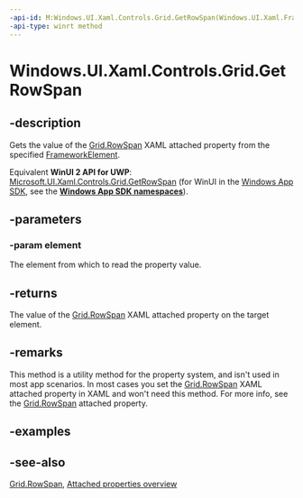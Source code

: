 ```yaml
---
-api-id: M:Windows.UI.Xaml.Controls.Grid.GetRowSpan(Windows.UI.Xaml.FrameworkElement)
-api-type: winrt method
---
```


<!-- Method syntax
public int GetRowSpan(Windows.UI.Xaml.FrameworkElement element)
-->

# Windows.UI.Xaml.Controls.Grid.GetRowSpan

## -description
Gets the value of the [Grid.RowSpan](grid_rowspan.md) XAML attached property from the specified [FrameworkElement](../windows.ui.xaml/frameworkelement.md).

Equivalent **WinUI 2 API for UWP**: [Microsoft.UI.Xaml.Controls.Grid.GetRowSpan](/windows/winui/api/microsoft.ui.xaml.controls.grid.getrowspan) (for WinUI in the [Windows App SDK](/windows/apps/windows-app-sdk/), see the **[Windows App SDK namespaces](/windows/windows-app-sdk/api/winrt/)**).

## -parameters
### -param element
The element from which to read the property value.

## -returns
The value of the [Grid.RowSpan](grid_rowspan.md) XAML attached property on the target element.

## -remarks
This method is a utility method for the property system, and isn't used in most app scenarios. In most cases you set the [Grid.RowSpan](grid_rowspan.md) XAML attached property in XAML and won't need this method. For more info, see the [Grid.RowSpan](grid_rowspan.md) attached property.

## -examples

## -see-also

[Grid.RowSpan](grid_rowspan.md), [Attached properties overview](/windows/uwp/xaml-platform/attached-properties-overview)
